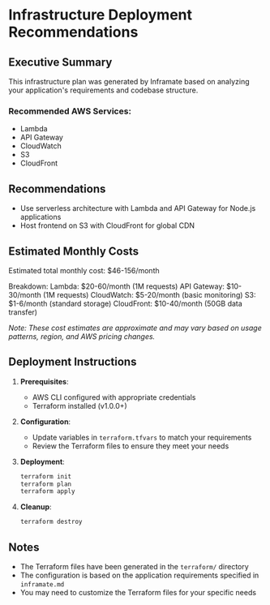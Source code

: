 # Infrastructure Deployment Recommendations

## Executive Summary

This infrastructure plan was generated by Inframate based on analyzing your application's requirements and codebase structure.

### Recommended AWS Services:

- Lambda
- API Gateway
- CloudWatch
- S3
- CloudFront

## Recommendations

- Use serverless architecture with Lambda and API Gateway for Node.js applications
- Host frontend on S3 with CloudFront for global CDN

## Estimated Monthly Costs

Estimated total monthly cost: $46-156/month

Breakdown:
Lambda: $20-60/month (1M requests)
API Gateway: $10-30/month (1M requests)
CloudWatch: $5-20/month (basic monitoring)
S3: $1-6/month (standard storage)
CloudFront: $10-40/month (50GB data transfer)

*Note: These cost estimates are approximate and may vary based on usage patterns, region, and AWS pricing changes.*

## Deployment Instructions

1. **Prerequisites**:
   - AWS CLI configured with appropriate credentials
   - Terraform installed (v1.0.0+)

2. **Configuration**:
   - Update variables in `terraform.tfvars` to match your requirements
   - Review the Terraform files to ensure they meet your needs

3. **Deployment**:
   ```bash
   terraform init
   terraform plan
   terraform apply
   ```

4. **Cleanup**:
   ```bash
   terraform destroy
   ```

## Notes

- The Terraform files have been generated in the `terraform/` directory
- The configuration is based on the application requirements specified in `inframate.md`
- You may need to customize the Terraform files for your specific needs
